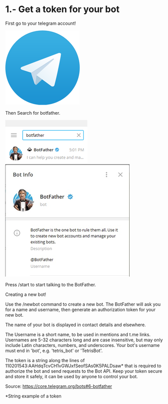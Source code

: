 # 1.- Get a token for your bot

First go to your telegram account!

![](Images/1.png)

Then Search for botfather.

![](Images/3.png)
![](Images/2.png)

Press /start to start talking to the BotFather.

Creating a new bot!

Use the /newbot command to create a new bot. The BotFather will ask you for a name and username, then generate an authorization token for your new bot.

The name of your bot is displayed in contact details and elsewhere.

The Username is a short name, to be used in mentions and t.me links. Usernames are 5-32 characters long and are case insensitive, but may only include Latin characters, numbers, and underscores. Your bot's username must end in 'bot', e.g. 'tetris_bot' or 'TetrisBot'.

The token is a string along the lines of 110201543:AAHdqTcvCH1vGWJxfSeofSAs0K5PALDsaw* that is required to authorize the bot and send requests to the Bot API. Keep your token secure and store it safely, it can be used by anyone to control your bot.

Source:
https://core.telegram.org/bots#6-botfather

*String example of a token
